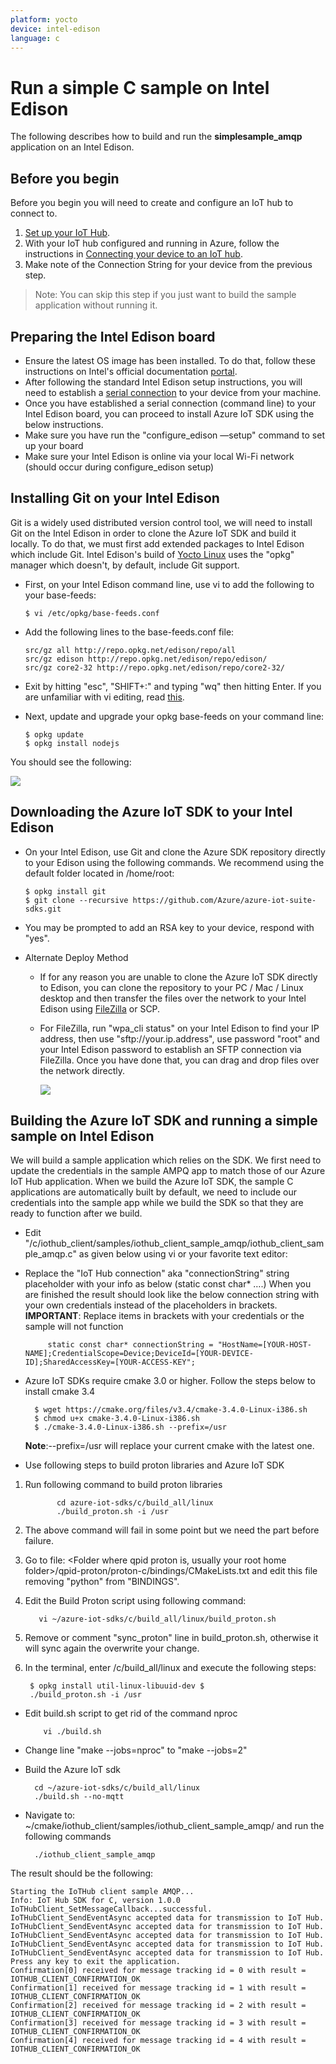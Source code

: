 ```yaml
---
platform: yocto
device: intel-edison
language: c
---
```


# Run a simple C sample on Intel Edison

The following describes how to build and run the **simplesample_amqp** application on an Intel Edison.

## Before you begin
Before you begin you will need to create and configure an IoT hub to connect to.
  1. [Set up your IoT Hub][setup-iothub].
  1. With your IoT hub configured and running in Azure, follow the instructions in [Connecting your device to an IoT hub][provision-device].
  1. Make note of the Connection String for your device from the previous step.

  > Note: You can skip this step if you just want to build the sample application without running it.

## Preparing the Intel Edison board

- Ensure the latest OS image has been installed. To do that, follow these instructions on Intel's official documentation [portal][IntelEdisonGettingStarted].
- After following the standard Intel Edison setup instructions, you will need to establish a [serial connection][IntelEdisonSerialConnection] to your device from your machine.
- Once you have established a serial connection (command line) to your Intel Edison board, you can proceed to install Azure IoT SDK using the below instructions.
- Make sure you have run the "configure_edison —setup" command to set up your board
- Make sure your Intel Edison is online via your local Wi-Fi network (should occur during configure_edison setup)

## Installing Git on your Intel Edison

Git is a widely used distributed version control tool, we will need to install Git on the Intel Edison in order to clone the Azure IoT SDK and build it locally. To do that, we must first add extended packages to Intel Edison which include Git. Intel Edison's build of [Yocto Linux][yocto] uses the "opkg" manager which doesn't, by default, include Git support.

- First, on your Intel Edison command line, use vi to add the following to your base-feeds:

	```
    $ vi /etc/opkg/base-feeds.conf
    ```

- Add the following lines to the base-feeds.conf file:

  ```
  src/gz all http://repo.opkg.net/edison/repo/all
  src/gz edison http://repo.opkg.net/edison/repo/edison/
  src/gz core2-32 http://repo.opkg.net/edison/repo/core2-32/
  ```

- Exit by hitting "esc", "SHIFT+:" and typing "wq" then hitting Enter. If you are unfamiliar with vi editing, read [this][vi].

- Next, update and upgrade your opkg base-feeds on your command line:

    ```
    $ opkg update
    $ opkg install nodejs
   
    ```

You should see the following:

![][img1]

## Downloading the Azure IoT SDK to your Intel Edison

- On your Intel Edison, use Git and clone the Azure SDK repository directly to your Edison using the following commands. We recommend using the default folder located in /home/root:

  ```
  $ opkg install git
  $ git clone --recursive https://github.com/Azure/azure-iot-suite-sdks.git
  ```

- You may be prompted to add an RSA key to your device, respond with "yes".

- Alternate Deploy Method

  - If for any reason you are unable to clone the Azure IoT SDK directly to Edison, you can clone the repository to your PC / Mac / Linux desktop and then transfer the files over the network to your Intel  Edison using [FileZilla][filezilla] or SCP.
  - For FileZilla, run "wpa_cli status" on your Intel Edison to find your IP address, then use "sftp://your.ip.address", use password "root" and your Intel Edison password to establish an SFTP connection via FileZilla. Once you have done that, you can drag and drop files over the network directly.

	![][img2]

## Building the Azure IoT SDK and running a simple sample on Intel Edison

We will build a sample application which relies on the SDK.
We first need to update the credentials in the sample AMPQ app to match those of our Azure IoT Hub application. When we build the Azure IoT SDK, the sample C applications are automatically built by default, we need to include our credentials into the sample app while we build the SDK so that they are ready to function after we build.

- Edit "/c/iothub_client/samples/iothub_client_sample_amqp/iothub_client_sample_amqp.c" as given below using vi or your favorite text editor:
 - Replace the "IoT Hub connection" aka "connectionString" string placeholder with your info as below (static const char* ….) When you are finished the result should look like the below connection string with your own credentials instead of the placeholders in brackets.
  **IMPORTANT**: Replace items in brackets with your credentials or the sample will not function
 
            static const char* connectionString = "HostName=[YOUR-HOST-NAME];CredentialScope=Device;DeviceId=[YOUR-DEVICE-ID];SharedAccessKey=[YOUR-ACCESS-KEY";
  
- Azure IoT SDKs require cmake 3.0 or higher. Follow the steps below to install cmake 3.4
  
        $ wget https://cmake.org/files/v3.4/cmake-3.4.0-Linux-i386.sh  
        $ chmod u+x cmake-3.4.0-Linux-i386.sh  
        $ ./cmake-3.4.0-Linux-i386.sh --prefix=/usr
  
  **Note**:--prefix=/usr will replace your current cmake with the latest one.
   
- Use following steps to build proton libraries and Azure IoT SDK
   
1. Run following command to build proton libraries

              cd azure-iot-sdks/c/build_all/linux   
              ./build_proton.sh -i /usr
2.  The above command will fail in some point but we need the part before  
    failure.
3.  Go to file: <Folder where qpid  proton is, usually your root home
    folder>/qpid-proton/proton-c/bindings/CMakeLists.txt and edit this file
    removing "python" from "BINDINGS".
4. Edit the Build Proton script using following command:

          vi ~/azure-iot-sdks/c/build_all/linux/build_proton.sh
5.  Remove or comment "sync\_proton" line in build\_proton.sh, otherwise it
    will sync again the overwrite your change.

6.  In the terminal, enter /c/build\_all/linux and execute the following steps:
    
         $ opkg install util-linux-libuuid-dev $ 
         ./build_proton.sh -i /usr
       
- Edit build.sh script to get rid of the command nproc
   
          vi ./build.sh
    
- Change line "make --jobs=nproc" to "make --jobs=2"

- Build the Azure IoT sdk
   
        cd ~/azure-iot-sdks/c/build_all/linux
        ./build.sh --no-mqtt 
    
- Navigate to: ~/cmake/iothub_client/samples/iothub_client_sample_amqp/ and run the following commands
  
        ./iothub_client_sample_amqp
    

The result should be the following:

```
Starting the IoTHub client sample AMQP...
Info: IoT Hub SDK for C, version 1.0.0
IoTHubClient_SetMessageCallback...successful.
IoTHubClient_SendEventAsync accepted data for transmission to IoT Hub.
IoTHubClient_SendEventAsync accepted data for transmission to IoT Hub.
IoTHubClient_SendEventAsync accepted data for transmission to IoT Hub.
IoTHubClient_SendEventAsync accepted data for transmission to IoT Hub.
IoTHubClient_SendEventAsync accepted data for transmission to IoT Hub.
Press any key to exit the application.
Confirmation[0] received for message tracking id = 0 with result = IOTHUB_CLIENT_CONFIRMATION_OK
Confirmation[1] received for message tracking id = 1 with result = IOTHUB_CLIENT_CONFIRMATION_OK
Confirmation[2] received for message tracking id = 2 with result = IOTHUB_CLIENT_CONFIRMATION_OK
Confirmation[3] received for message tracking id = 3 with result = IOTHUB_CLIENT_CONFIRMATION_OK
Confirmation[4] received for message tracking id = 4 with result = IOTHUB_CLIENT_CONFIRMATION_OK
```


[IntelEdisonGettingStarted]: https://software.intel.com/en-us/iot/library/edison-getting-started
[IntelEdisonSerialConnection]: https://software.intel.com/en-us/setting-up-serial-terminal-intel-edison-board
[yocto]: http://www.yoctoproject.org/docs/latest/adt-manual/adt-manual.html
[vi]: https://www.cs.colostate.edu/helpdocs/vi.html
[filezilla]: https://filezilla-project.org
[qpidproton]: http://qpid.apache.org/releases/qpid-proton-0.5/
[ldcconfig]: http://codeyarns.com/2014/01/14/how-to-add-library-directory-to-ldconfig-cache/

[img1]: ./media/edison01.png
[img2]: ./media/edison02.png

[setup-iothub]: ../setup_iothub.md
[provision-device]: ../../tools/iothub-explorer/doc/provision_device.md
